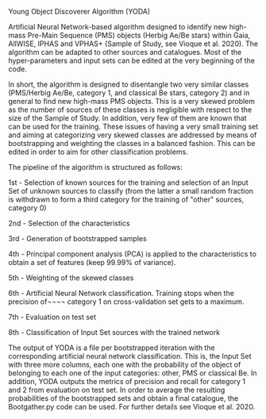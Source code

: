 Young Object Discoverer Algorithm (YODA)

Artificial Neural Network-based algorithm designed to identify new high-mass Pre-Main Sequence (PMS) objects (Herbig Ae/Be stars) within Gaia, AllWISE, IPHAS and VPHAS+ (Sample of Study, see Vioque et al. 2020). The algorithm can be adapted to other sources and catalogues. Most of the hyper-parameters and input sets can be edited at the very beginning of the code.

In short, the algorithm is designed to disentangle two very similar classes (PMS/Herbig Ae/Be, category 1, and classical Be stars, category 2) and in general to find new high-mass PMS objects. This is a very skewed problem as the number of sources of these classes is negligible with respect to the size of the Sample of Study. In addition, very few of them are known that can be used for the training. These issues of having a very small training set and aiming at categorizing very skewed classes are addressed by means of bootstrapping and weighting the classes in a balanced fashion. This can be edited in order to aim for other classification problems.

The pipeline of the algorithm is structured as follows:

1st - Selection of known sources for the training and selection of an Input Set of unknown sources to classify (from the latter a small random fraction is withdrawn to form a third category for the training of "other" sources, category 0)

2nd - Selection of the characteristics

3rd - Generation of bootstrapped samples

4th - Principal component analysis (PCA) is applied to the characteristics to obtain a set of features (keep 99.99% of variance).

5th - Weighting of the skewed classes

6th - Artificial Neural Network classification. Training stops when the precision of¬¬¬¬ category 1 on cross-validation set gets to a maximum.

7th - Evaluation on test set

8th - Classification of Input Set sources with the trained network

The output of YODA is a file per bootstrapped iteration with the corresponding artificial neural network classification. This is, the Input Set with three more columns, each one with the probability of the object of belonging to each one of the input categories: other, PMS or classical Be. In addition, YODA outputs the metrics of precision and recall for category 1 and 2 from evaluation on test set. In order to average the resulting probabilities of the bootstrapped sets and obtain a final catalogue, the Bootgather.py code can be used. For further details see Vioque et al. 2020.
